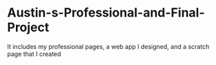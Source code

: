 # Austin-s-Professional-and-Final-Project
It includes my professional pages, a web app I designed, and a scratch page that I created
